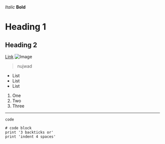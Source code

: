 *Italic*
**Bold**
# Heading 1
## Heading 2
[Link](https://www.youtube.com/)
![Image](img/testimg.jpg)
> nujwad
* List
* List
* List

1. One
2. Two
3. Three



---

`code`

```
# code block
print '3 backticks or'
print 'indent 4 spaces'
```